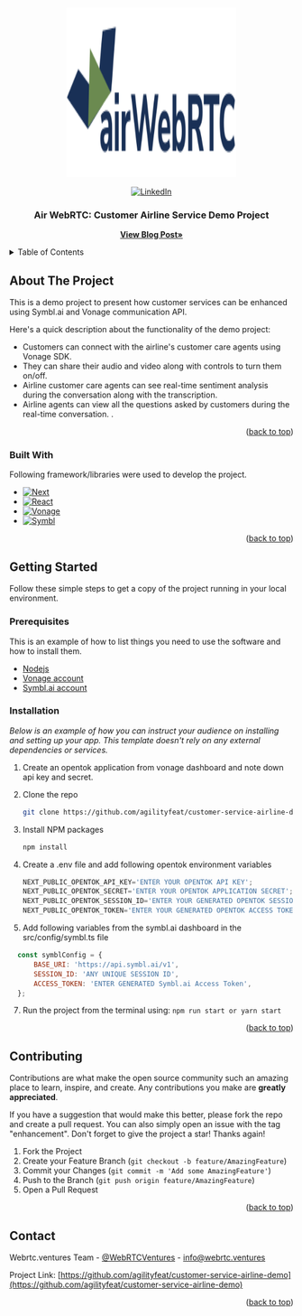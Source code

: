 <a name="readme-top"></a>


<!-- PROJECT LOGO -->
<br />
<div align="center">
  <a href="https://github.com/agilityfeat/customer-service-airline-demo">
    <img src="public/icons/logo.svg" alt="Logo" width="300" height="300">
  </a>
  
[![LinkedIn][linkedin-shield]][linkedin-url]

  <h3 align="center">Air WebRTC: Customer Airline Service Demo Project</h3>

  <p align="center">
    <a href="https://github.com/othneildrew/Best-README-Template"><strong>View Blog Post»</strong></a>
  </p>
</div>



<!-- TABLE OF CONTENTS -->
<details>
  <summary>Table of Contents</summary>
  <ol>
    <li>
      <a href="#about-the-project">About The Project</a>
      <ul>
        <li><a href="#built-with">Built With</a></li>
      </ul>
    </li>
    <li>
      <a href="#getting-started">Getting Started</a>
      <ul>
        <li><a href="#prerequisites">Prerequisites</a></li>
        <li><a href="#installation">Installation</a></li>
      </ul>
    </li>
    <li><a href="#contributing">Contributing</a></li>
    <li><a href="#contact">Contact</a></li>
  </ol>
</details>



<!-- ABOUT THE PROJECT -->
## About The Project


This is a demo project to present how customer services can be enhanced using Symbl.ai and Vonage communication API. 

Here's a quick description about the functionality of the demo project:
* Customers can connect with the airline's customer care agents using Vonage SDK.
* They can share their audio and video along with controls to turn them on/off.
* Airline customer care agents can see real-time sentiment analysis during the conversation along with the transcription. 
* Airline agents can view all the questions asked by customers during the real-time conversation.
.

<p align="right">(<a href="#readme-top">back to top</a>)</p>



### Built With

Following framework/libraries were used to develop the project.

* [![Next][Next.js]][Next-url]
* [![React][React.js]][React-url]
* [![Vonage][Vonage.sdk]][Vonage-url]
* [![Symbl][Symbl.ai]][Symbl-url]

<p align="right">(<a href="#readme-top">back to top</a>)</p>



<!-- GETTING STARTED -->
## Getting Started

Follow these simple steps to get a copy of the project running in your local environment.

### Prerequisites

This is an example of how to list things you need to use the software and how to install them.
* [Nodejs](https://www.nodejs.org)
* [Vonage account](https://www.vonage.com)
* [Symbl.ai account](https://www.symbl.ai)


### Installation

_Below is an example of how you can instruct your audience on installing and setting up your app. This template doesn't rely on any external dependencies or services._

1. Create an opentok application from vonage dashboard and note down api key and secret.

2. Clone the repo
   ```sh
   git clone https://github.com/agilityfeat/customer-service-airline-demo.git
   ```
4. Install NPM packages
   ```sh
   npm install
   ```
5. Create a .env file and add following opentok environment variables
   ```js
   NEXT_PUBLIC_OPENTOK_API_KEY='ENTER YOUR OPENTOK API KEY';
   NEXT_PUBLIC_OPENTOK_SECRET='ENTER YOUR OPENTOK APPLICATION SECRET';
   NEXT_PUBLIC_OPENTOK_SESSION_ID='ENTER YOUR GENERATED OPENTOK SESSION ID';
   NEXT_PUBLIC_OPENTOK_TOKEN='ENTER YOUR GENERATED OPENTOK ACCESS TOKEN';
   ```
6. Add following variables from the symbl.ai dashboard in the src/config/symbl.ts file
  ```js
    const symblConfig = {
        BASE_URI: 'https://api.symbl.ai/v1',
        SESSION_ID: 'ANY UNIQUE SESSION ID',
        ACCESS_TOKEN: 'ENTER GENERATED Symbl.ai Access Token',
    };
   ```
7. Run the project from the terminal using: ``` npm run start or yarn start ```


<p align="right">(<a href="#readme-top">back to top</a>)</p>



<!-- CONTRIBUTING -->
## Contributing

Contributions are what make the open source community such an amazing place to learn, inspire, and create. Any contributions you make are **greatly appreciated**.

If you have a suggestion that would make this better, please fork the repo and create a pull request. You can also simply open an issue with the tag "enhancement".
Don't forget to give the project a star! Thanks again!

1. Fork the Project
2. Create your Feature Branch (`git checkout -b feature/AmazingFeature`)
3. Commit your Changes (`git commit -m 'Add some AmazingFeature'`)
4. Push to the Branch (`git push origin feature/AmazingFeature`)
5. Open a Pull Request

<p align="right">(<a href="#readme-top">back to top</a>)</p>




<!-- CONTACT -->
## Contact

Webrtc.ventures Team - [@WebRTCVentures](https://twitter.com/WebRTCVentures) - info@webrtc.ventures

Project Link: [https://github.com/agilityfeat/customer-service-airline-demo](https://github.com/agilityfeat/customer-service-airline-demo)

<p align="right">(<a href="#readme-top">back to top</a>)</p>




<!-- MARKDOWN LINKS & IMAGES -->
<!-- https://www.markdownguide.org/basic-syntax/#reference-style-links -->
[linkedin-shield]: https://img.shields.io/badge/-LinkedIn-black.svg?style=for-the-badge&logo=linkedin&colorB=555
[linkedin-url]: https://linkedin.com/company/webrtc-ventures
[Next.js]: https://img.shields.io/badge/next.js-000000?style=for-the-badge&logo=nextdotjs&logoColor=white
[Next-url]: https://nextjs.org/
[React.js]: https://img.shields.io/badge/React-20232A?style=for-the-badge&logo=react&logoColor=61DAFB
[React-url]: https://reactjs.org/
[Vonage.sdk]: https://img.shields.io/badge/Vonage-black?style=for-the-badge
[Vonage-url]: https://vonage.com/
[Symbl.ai]: https://img.shields.io/badge/Symbl.ai-563D7C?style=for-the-badge
[Symbl-url]: https://symbl.ai/
